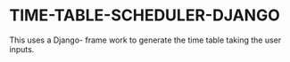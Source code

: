 # TIME-TABLE-SCHEDULER-DJANGO
This uses a Django- frame work to generate the time table taking the user inputs.
